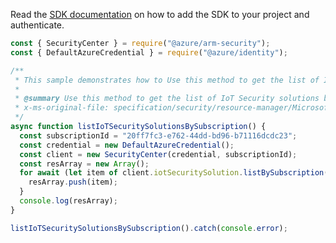 Read the [SDK documentation](https://github.com/Azure/azure-sdk-for-js/blob/%40azure%2Farm-security_5.0.0/sdk/security/arm-security/README.md) on how to add the SDK to your project and authenticate.

```javascript
const { SecurityCenter } = require("@azure/arm-security");
const { DefaultAzureCredential } = require("@azure/identity");

/**
 * This sample demonstrates how to Use this method to get the list of IoT Security solutions by subscription.
 *
 * @summary Use this method to get the list of IoT Security solutions by subscription.
 * x-ms-original-file: specification/security/resource-manager/Microsoft.Security/stable/2019-08-01/examples/IoTSecuritySolutions/GetIoTSecuritySolutionsList.json
 */
async function listIoTSecuritySolutionsBySubscription() {
  const subscriptionId = "20ff7fc3-e762-44dd-bd96-b71116dcdc23";
  const credential = new DefaultAzureCredential();
  const client = new SecurityCenter(credential, subscriptionId);
  const resArray = new Array();
  for await (let item of client.iotSecuritySolution.listBySubscription()) {
    resArray.push(item);
  }
  console.log(resArray);
}

listIoTSecuritySolutionsBySubscription().catch(console.error);
```
